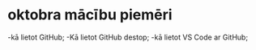 # oktobra mācību piemēri

-kā lietot GitHub;
-Kā lietot GitHub destop;
-kā lietot VS Code ar GitHub;
